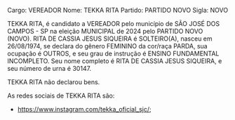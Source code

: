 Cargo: VEREADOR
Nome: TEKKA RITA
Partido: PARTIDO NOVO
Sigla: NOVO

TEKKA RITA, é candidato a VEREADOR pelo município de SÃO JOSÉ DOS CAMPOS - SP na eleição MUNICIPAL de 2024 pelo PARTIDO NOVO (NOVO).
RITA DE CASSIA JESUS SIQUEIRA é SOLTEIRO(A), nasceu em 26/08/1974, se declara do gênero FEMININO da cor/raça PARDA, sua ocupação é OUTROS, e seu grau de instrução é ENSINO FUNDAMENTAL INCOMPLETO.
Seu nome completo é RITA DE CASSIA JESUS SIQUEIRA, e seu número de urna é 30147.

TEKKA RITA não declarou bens.


As redes sociais de TEKKA RITA são:
- https://www.instagram.com/tekka_oficial_sjc/;